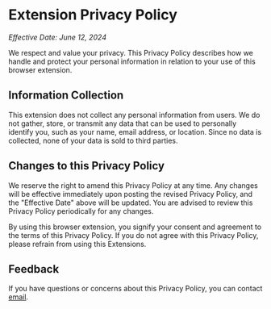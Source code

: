 # Extension Privacy Policy

_Effective Date: June 12, 2024_

We respect and value your privacy. This Privacy Policy describes how we handle and protect your personal information in relation to your use of this browser extension.

## Information Collection

This extension does not collect any personal information from users. We do not gather, store, or transmit any data that can be used to personally identify you, such as your name, email address, or location. Since no data is collected, none of your data is sold to third parties.


## Changes to this Privacy Policy

We reserve the right to amend this Privacy Policy at any time. Any changes will be effective immediately upon posting the revised Privacy Policy, and the "Effective Date" above will be updated. You are advised to review this Privacy Policy periodically for any changes.

By using this browser extension, you signify your consent and agreement to the terms of this Privacy Policy. If you do not agree with this Privacy Policy, please refrain from using this Extensions.

## Feedback

If you have questions or concerns about this Privacy Policy, you can contact [email](mailto:gtstuntz.b@gmail.com).
